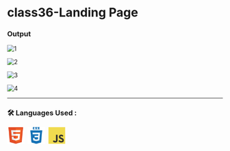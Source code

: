 # class36-Landing Page 

### Output

![1](https://user-images.githubusercontent.com/114793981/210629574-1d598133-0a17-42fb-9076-c62b484ae98b.png)

![2](https://user-images.githubusercontent.com/114793981/210629615-8758a369-d4e5-47c4-b39f-ad39e71bef84.png)

![3](https://user-images.githubusercontent.com/114793981/210629744-3fc5118c-c31a-46e1-b02f-b15ad1139d9c.png)

![4](https://user-images.githubusercontent.com/114793981/210629761-dedb7148-9011-439a-a5bf-a1b996760752.png)

<hr>

### :hammer_and_wrench: Languages Used :
<div>
  <img src="https://github.com/devicons/devicon/blob/master/icons/html5/html5-original.svg" title="HTML5" alt="HTML" width="40" height="40"/>&nbsp;
  <img src="https://github.com/devicons/devicon/blob/master/icons/css3/css3-plain-wordmark.svg"  title="CSS3" alt="CSS" width="40" height="40"/>&nbsp;
  <img src="https://github.com/devicons/devicon/blob/master/icons/javascript/javascript-original.svg" title="JavaScript" alt="JavaScript" width="40" height="40"/>&nbsp;
  
</div>
